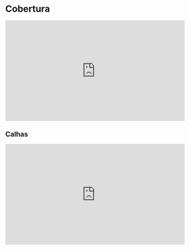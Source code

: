 # Cobertura

<iframe width="560" height="315" src="https://www.youtube.com/embed/9qxt4mlNOUM?si=3hSGbKXLs-fUPRHq" title="YouTube video player" frameborder="0" allow="accelerometer; autoplay; clipboard-write; encrypted-media; gyroscope; picture-in-picture; web-share" referrerpolicy="strict-origin-when-cross-origin" allowfullscreen></iframe>



## Calhas

<iframe width="560" height="315" src="https://www.youtube.com/embed/bgwkwEncIRw?si=qUtxa9daoagp5uWk" title="YouTube video player" frameborder="0" allow="accelerometer; autoplay; clipboard-write; encrypted-media; gyroscope; picture-in-picture; web-share" referrerpolicy="strict-origin-when-cross-origin" allowfullscreen></iframe>